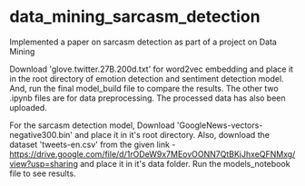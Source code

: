 # data_mining_sarcasm_detection
Implemented a paper on sarcasm detection as part of a project on Data Mining

Download 'glove.twitter.27B.200d.txt' for word2vec embedding and place it in the root directory of emotion detection and sentiment detection model.  
And, run the final model_build file to compare the results. The other two .ipynb files are for data preprocessing. The processed data has also been uploaded. 

For the sarcasm detection model, 
Download 'GoogleNews-vectors-negative300.bin' and place it in it's root directory. 
Also, download the dataset 'tweets-en.csv' from the given link - https://drive.google.com/file/d/1rODeW9x7MEovOONN7QtBKjJhxeQFNMxg/view?usp=sharing and place it in it's data folder.
Run the models_notebook file to see results. 

